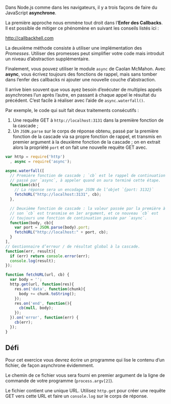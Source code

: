 Dans Node.js comme dans les navigateurs, il y a trois façons de faire du
JavaScript **asynchrone**.

La première approche nous emmène tout droit dans l’**Enfer des Callbacks**.
Il est possible de mitiger ce phénomène en suivant les conseils listés ici :

  http://callbackhell.com

La deuxième méthode consiste à utiliser une implémentation des *Promesses*.
Utiliser des promesses peut simplifier votre code mais introduit un niveau
d’abstraction supplémentaire.

Finalement, vous pouvez utiliser le module `async` de Caolan McMahon. Avec
**async**, vous écrivez toujours des fonctions de rappel, mais sans tomber
dans l’enfer des callbacks ni ajouter une nouvelle couche d’abstraction.

Il arrive bien souvent que vous ayez besoin d’exécuter de multiples appels
asynchrones l’un après l’autre, en passant à chaque appel le résultat du
précédent.  C’est facile à réaliser avec l’aide de `async.waterfall()`.

Par exemple, le code qui suit fait deux traitements consécutifs :

1) Une requête GET à `http://localhost:3131` dans la première fonction de la
   cascade ;
2) Un `JSON.parse` sur le corps de réponse obtenu, passé par la première fonction
   de la cascade via sa propre fonction de rappel, et transmis en premier argument
   à la deuxième fonction de la cascade ; on en extrait alors la propriété `port`
   et on fait une nouvelle requête GET avec.

```js
var http = require('http')
  , async = require('async');

async.waterfall([
  // Première fonction de cascade ; `cb` est le rappel de continuation
  // passé par `async`, à appeler quand on aura terminé cette étape.
  function(cb){
    // La réponse sera un encodage JSON de l’objet `{port: 3132}`
    fetchURL("http://localhost:3131", cb);
  },

  // Deuxième fonction de cascade : la valeur passée par la première à
  // son `cb` est transmise en 1er argument, et ce nouveau `cb` est
  // toujours une fonction de continuation passée par `async`.
  function(body, cb){
    var port = JSON.parse(body).port;
    fetchURL("http://localhost:" + port, cb);
  }
],
// Gestionnaire d’erreur / de résultat global à la cascade.
function(err, result){
  if (err) return console.error(err);
  console.log(result);
});

function fetchURL(url, cb) {
  var body = '';
  http.get(url, function(res){
    res.on('data', function(chunk){
      body += chunk.toString();
    });
    res.on('end', function(){
      cb(null, body);
    });
  }).on('error', function(err) {
    cb(err);
  });
}
```

## Défi

Pour cet exercice vous devrez écrire un programme qui lise le contenu
d’un fichier, de façon asynchrone évidemment.

Le chemin de ce fichier vous sera fourni en premier argument de la ligne
de commande de votre programme (`process.argv[2]`).

Le fichier contient une unique URL.  Utilisez `http.get` pour créer une
requête GET vers cette URL et faire un `console.log` sur le corps de réponse.
